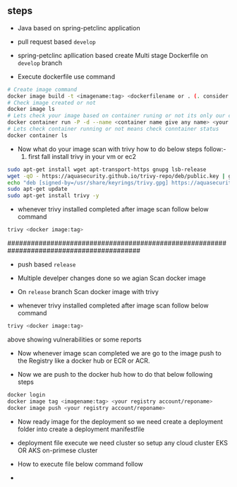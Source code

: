 ## steps 
* Java based on spring-petclinc application 
* pull request based `develop`
* spring-petclinc apllication based create Multi stage Dockerfile on `develop` branch 

* Execute dockerfile use command 

```sh
# Create image command
docker image build -t <imagename:tag> <dockerfilename or . (. consider dockerfile)>
# Check image created or not 
docker image ls
# Lets check your image based on container runing or not its only our checking purpose
docker container run -P -d --name <container name give any name> <your image name: tag>
# Lets check container running or not means check conntainer status 
docker container ls 
```

* Now what do your image scan with trivy how to do below steps follow:-
   1. first fall install trivy in your  vm or ec2

```sh
sudo apt-get install wget apt-transport-https gnupg lsb-release
wget -qO - https://aquasecurity.github.io/trivy-repo/deb/public.key | gpg --dearmor | sudo tee /usr/share/keyrings/trivy.gpg > /dev/null
echo "deb [signed-by=/usr/share/keyrings/trivy.gpg] https://aquasecurity.github.io/trivy-repo/deb $(lsb_release -sc) main" | sudo tee -a /etc/apt/sources.list.d/trivy.list
sudo apt-get update
sudo apt-get install trivy -y 
```
* whenever trivy installed completed after image scan follow below command 

```bash
trivy <docker image:tag>
```
##########################################################################################
* push based `release` 
* Multiple develper changes done so we agian Scan docker image   

* On `release` branch Scan docker image with trivy
* whenever trivy installed completed after image scan follow below command 

```bash
trivy <docker image:tag>
```
above showing vulnerabilities or some reports 

* Now whenever image scan completed we are go to the image push to the Registry 
  like a docker hub or ECR or ACR.

* Now we are push to the docker hub how to do that below following steps 

```bash
docker login
docker image tag <imagename:tag> <your registry account/reponame>
docker image push <your registry account/reponame>
```

* Now ready image for the deployment so we need create a deployment folder into create a deployment manifestfile 
* deployment file execute we need cluster so setup any cloud cluster EKS OR AKS on-primese cluster
* How to execute file below command follow 
 
* 


